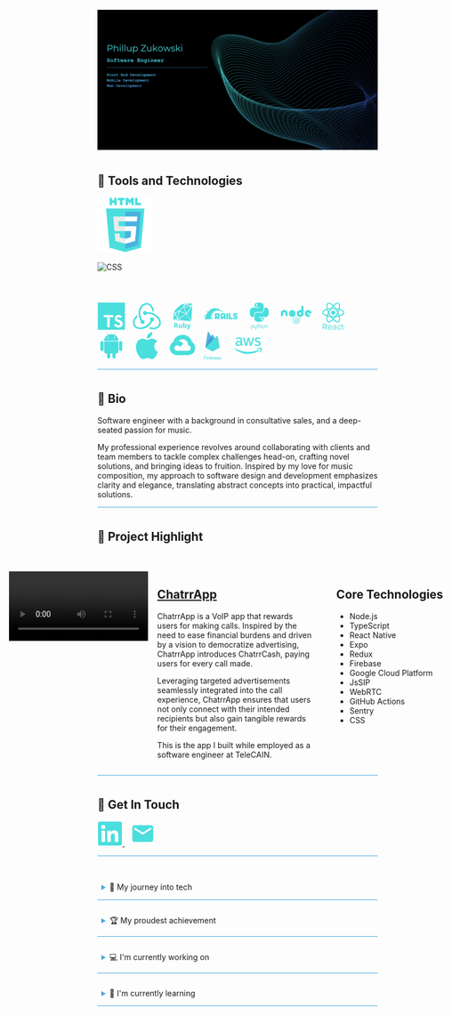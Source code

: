 ![Alt text](assets/header-image.png)

<span style="display: block; margin-top: 40px;"></span>

## 🤖 Tools and Technologies
<!-- HTML -->
![HTML](https://raw.githubusercontent.com/Phillupz/PhillupZ/main/assets/svg/HTML.svg)
<span style="margin-right: 5px;"></span>
<!-- CSS -->
![CSS](https://raw.githubusercontent.com/Phillupz/PhillupZ/main/assets/svg/CSS.svg)
<span style="margin-right: 5px;"></span>
<!-- JS -->

<span style="margin-right: 10px;"></span>
<!--TS-->
<svg height=50 width=50 viewBox="0 0 128 128">
<path fill="#fff" d="M22.67 47h99.67v73.67H22.67z"></path><path data-name="original" fill="#4ADEDD" d="M1.5 63.91v62.5h125v-125H1.5zm100.73-5a15.56 15.56 0 017.82 4.5 20.58 20.58 0 013 4c0 .16-5.4 3.81-8.69 5.85-.12.08-.6-.44-1.13-1.23a7.09 7.09 0 00-5.87-3.53c-3.79-.26-6.23 1.73-6.21 5a4.58 4.58 0 00.54 2.34c.83 1.73 2.38 2.76 7.24 4.86 8.95 3.85 12.78 6.39 15.16 10 2.66 4 3.25 10.46 1.45 15.24-2 5.2-6.9 8.73-13.83 9.9a38.32 38.32 0 01-9.52-.1 23 23 0 01-12.72-6.63c-1.15-1.27-3.39-4.58-3.25-4.82a9.34 9.34 0 011.15-.73L82 101l3.59-2.08.75 1.11a16.78 16.78 0 004.74 4.54c4 2.1 9.46 1.81 12.16-.62a5.43 5.43 0 00.69-6.92c-1-1.39-3-2.56-8.59-5-6.45-2.78-9.23-4.5-11.77-7.24a16.48 16.48 0 01-3.43-6.25 25 25 0 01-.22-8c1.33-6.23 6-10.58 12.82-11.87a31.66 31.66 0 019.49.26zm-29.34 5.24v5.12H56.66v46.23H45.15V69.26H28.88v-5a49.19 49.19 0 01.12-5.17C29.08 59 39 59 51 59h21.83z"></path>
</svg>
<span style="margin-right: 10px;"></span>
<!--Redux-->
<svg height=50 width=50 viewBox="0 0 128 128">
<path fill="#4ADEDD" d="M88.69 88.11c-9 18.4-24.76 30.78-45.61 34.85a39.73 39.73 0 0 1-9.77 1.14c-12 0-23-5-28.34-13.19C-2.2 100-4.64 76.87 19 59.76c.48 2.61 1.46 6.19 2.11 8.31A38.24 38.24 0 0 0 10 81.1c-4.4 8.64-3.91 17.27 1.3 25.25 3.6 5.38 9.3 8.65 16.63 9.65a44 44 0 0 0 26.55-5c12.71-6.68 21.18-14.66 26.72-25.57a9.32 9.32 0 0 1-2.61-6A9.12 9.12 0 0 1 87.37 70h.34a9.15 9.15 0 0 1 1 18.25zm28.67-20.2c12.21 13.84 12.54 30.13 7.82 39.58-4.4 8.63-16 17.27-31.6 17.27a50.48 50.48 0 0 1-21-5.05c2.29-1.63 5.54-4.24 7.33-5.87a41.54 41.54 0 0 0 16 3.42c10.1 0 17.75-4.72 22.31-13.35 2.93-5.7 3.1-12.38.33-19.22a43.61 43.61 0 0 0-17.27-20.85 62 62 0 0 0-34.74-10.59h-2.93a9.21 9.21 0 0 1-8 5.54h-.31a9.13 9.13 0 0 1-.3-18.25h.33a9 9 0 0 1 8 4.89h2.61c20.8 0 39.06 7.98 51.42 22.48zm-82.75 23a7.31 7.31 0 0 1 1.14-4.73c-9.12-15.8-14-35.83-6.51-56.68C34.61 13.83 48.13 3.24 62.79 3.24c15.64 0 31.93 13.69 33.88 40.07-2.44-.81-6-2-8.14-2.44-.53-8.63-7.82-30.13-25.09-29.81-6.19.17-15.31 3.1-20 9.12a43.69 43.69 0 0 0-9.64 25.25 59.61 59.61 0 0 0 8.47 36.16 2.75 2.75 0 0 1 1.14-.16h.32a9.121 9.121 0 0 1 .33 18.24h-.33a9.16 9.16 0 0 1-9.12-8.79z"></path>
</svg>
<span style="margin-right: 10px;"></span>
<!--Ruby-->
<svg height=50 width=50 viewBox="0 0 128 128">
<path fill="#4ADEDD" d="M82.518 54.655c-12.92 8.326-25.722 16.577-38.862 25.043l58.715 8.016zm25.409-36.843L84.881 52.48c-.331.5-.76.896-.294 1.664 5.744 9.483 11.441 18.996 17.152 28.498.901 1.501 1.813 2.996 2.979 4.436l3.463-69.191zM29.529 47.38c.269.255.94.402 1.251.249 5.509-2.708 11.053-5.355 16.442-8.286 1.756-.954 3.106-2.667 4.621-4.055a9782.097 9782.097 0 0 0 15.021-13.812c.307-.283.668-.556.852-.913 1.797-3.513 3.562-7.042 5.391-10.675-2.181-.817-4.248-1.62-6.34-2.35-.284-.099-.73.098-1.04.27-4.843 2.706-9.777 5.267-14.467 8.218-2.347 1.476-4.259 3.651-6.337 5.547-3.347 3.056-6.692 6.119-9.992 9.229a17.14 17.14 0 0 0-2.355 2.76c-2.258 3.286-4.446 6.619-6.737 10.048 1.282 1.326 2.445 2.592 3.69 3.77zm20.133-4.493c-2.739 11.577-5.465 23.088-8.279 34.978L80.284 52.8Zm21.837-19.441 11.22 27.292c7.324-11.001 14.502-21.785 21.843-32.815ZM50.122 40.519l30.012 9.743c-3.761-9.163-7.393-18.005-11.101-27.035ZM29.944 54.131 19.44 79.24l20.005-.591Zm9.739 18.695.248-.054c2.401-9.988 4.838-19.907 7.291-30.284l-16.05 8.341c2.735 7.112 5.653 14.612 8.511 21.997zm60.842-56.522c-3.195-.846-6.387-1.696-9.585-2.536-4.593-1.207-9.19-2.401-13.781-3.62-.573-.152-.989-.251-1.326.44-1.622 3.324-3.296 6.624-4.944 9.935-.051.103-.041.237-.08.492l29.71-4.502zM81.993 8.742l26.037 7.203-4.302-12.258-21.696 4.811ZM89.875 88.1l-21.361-2.916c-8.873-1.211-17.73-2.544-26.623-3.569-3.225-.371-6.536-.029-9.806.026-2.687.046-5.374.148-8.06.233-.277.008-.553.064-.828.361 22.21 2.054 44.422 4.107 66.631 6.162zM19.878 71.576c2.864-6.641 5.712-13.287 8.586-19.922.288-.667.267-1.118-.296-1.653-1.203-1.145-2.319-2.378-3.634-3.744l-5.241 25.871.193.092c.133-.214.294-.414.392-.644zM76.29 6.989c4.827-1.246 9.724-2.218 14.592-3.305.314-.071.622-.175.932-.264l-.047-.238-20.916 2.813c1.965.859 3.478 1.5 5.439.994zM30.975 109.422v8.547h-4.724V95.692h6.491c3.026 0 5.266.551 6.719 1.653 1.453 1.102 2.18 2.776 2.18 5.02 0 1.311-.361 2.477-1.083 3.497-.721 1.021-1.741 1.822-3.063 2.401l6.553 9.705h-5.242l-5.317-8.547h-2.514zm0-3.84h1.524c1.492 0 2.595-.25 3.306-.747.71-.498 1.066-1.28 1.066-2.346 0-1.057-.363-1.808-1.09-2.255-.726-.447-1.851-.671-3.374-.671h-1.433v6.019zm27.578 12.387-.624-2.179h-.244c-.498.793-1.204 1.404-2.117 1.836-.915.432-1.957.647-3.124.647-2.002 0-3.51-.535-4.526-1.607s-1.523-2.613-1.523-4.624v-11.108h4.647v9.95c0 1.229.219 2.151.656 2.766.436.615 1.131.921 2.086.921 1.301 0 2.24-.435 2.819-1.302.579-.869.869-2.308.869-4.319v-8.015h4.647v17.035h-3.566zm17.919-17.356c2.011 0 3.586.786 4.725 2.355 1.137 1.569 1.705 3.72 1.705 6.453 0 2.813-.587 4.992-1.759 6.535-1.174 1.545-2.771 2.316-4.793 2.316-2.001 0-3.57-.727-4.708-2.18h-.32l-.776 1.875h-3.551V94.26h4.647v5.516c0 .701-.062 1.823-.184 3.368h.184c1.086-1.686 2.697-2.531 4.83-2.531zm-1.494 3.719c-1.147 0-1.985.353-2.513 1.059-.528.707-.804 1.872-.823 3.498v.502c0 1.829.271 3.139.814 3.932.544.792 1.405 1.188 2.584 1.188.954 0 1.713-.44 2.277-1.318.564-.878.846-2.156.846-3.832 0-1.676-.285-2.934-.854-3.772-.568-.838-1.345-1.257-2.331-1.257zm9.021-3.398h5.089l3.215 9.584c.274.833.463 1.818.563 2.956h.092c.111-1.046.329-2.032.654-2.956l3.154-9.584h4.982l-7.207 19.214c-.66 1.777-1.602 3.108-2.825 3.992-1.225.884-2.654 1.325-4.29 1.325-.803 0-1.59-.086-2.361-.259v-3.687c.6.136 1.213.202 1.828.197.822 0 1.541-.251 2.156-.754.615-.502 1.095-1.261 1.439-2.277l.274-.839z"></path>
</svg>
<span style="margin-right: 10px;"></span>
<!--Rails-->
<svg height=60 width=60 viewBox="0 0 128 128">
<path fill="#4ADEDD" d="M122 72.3h-5.3v-2.7h10.5v-5.9h-10c-2.6 0-6.1 2.1-6.1 6.1v2c0 4 3.4 6 6.1 6h5v2.8l-10.8.1v5.9H122c2.2 0 5.9-1.6 6-6v-2.3c0-3.8-3.1-6-6-6zM60.4 71.4c0-7.3-6.9-8-6.9-8H41.2v23.1h6.2V81l5.4 5.6H62l-7.3-7.4s5.7-.5 5.7-7.8zm-8.1 3.1h-5v-5.3h5s1.4.5 1.4 2.6c0 2.2-1.4 2.7-1.4 2.7zM75.7 63.6h-6.3c-4.5 0-6 4.1-6 6v16.9h6.3v-4h5.9v4h6.1V69.6c0-4.9-4.4-6-6-6zm-.1 12.3h-6v-5.6s0-1.3 2-1.3h2.2c1.7 0 1.8 1.3 1.8 1.3v5.6zM84.6 63.6h6.6v22.9h-6.6zM100.4 63.6h-6.5v22.9h15.3v-5.9h-8.8z"></path><path fill="#4ADEDD" d="M72.2 60.7c.6-.5 1.1-.9 1.1-.9S56.5 43 37.7 44.9c-9.4.8-21 9.4-27.8 20.7-6.8 11.3-7.7 20.9-7.7 20.9h25.6s-4.9-22.3 11.3-31.3c3.5-1.7 14.8-8.1 33.1 5.5zM55.5 44.5c-.3-.2-1.1-.6-3.1-1.1l-.1 2.1c1.1.4 2.1.8 3.1 1.2l.1-2.2z"></path><path fill="#4ADEDD" d="M55.5 55.9l.1-2c-1.1-.2-2.2-.3-3.2-.4l-.1 2c1.1 0 2.1.2 3.2.4zM40.4 43.5h.3l-.6-2c-1 0-2 .1-3.1.2l.6 1.9c.9-.1 1.8-.1 2.8-.1zM42.6 57.6c.9-.5 1.9-.8 2.8-1.1l-.7-2.1c-1 .2-2 .6-2.8 1l.7 2.2zM27.2 46.9l-1.5-2.2c-.7.3-1.6.8-2.4 1.3l1.5 2.3c.8-.5 1.6-1 2.4-1.4zM33.9 61.4l1.6 2.3c.6-.8 1.2-1.6 1.9-2.3l-1.5-2.2c-.8.7-1.4 1.5-2 2.2zM30.2 68.3c-.5 1.2-.8 2.4-1 3.5l2.6 2.1c.1-1.3.4-2.5.7-3.8l-2.3-1.8zM15 56.5l-2.3-2c-.8.8-1.7 1.6-2.4 2.4l2.5 2.1c.7-.9 1.4-1.7 2.2-2.5zM5.2 70.9l-3.7-1.4c-.6 1.4-1.3 3-1.6 3.9l3.7 1.4c.4-1.1 1.1-2.7 1.6-3.9zM28.7 80c.1 1.7.2 3.1.4 4.1l3.9 1.4c-.3-1.3-.6-2.7-.8-4.2L28.7 80z"></path>
</svg>
<span style="margin-right: 10px;"></span>
<!-- Python -->
<svg height=50 width=50 viewBox="0 0 128 128">
<path fill="#4ADEDD" d="M40 68V57.921C40 50.948 46.218 45 53.383 45h21.102C80.359 45 84 39.96 84 34.062V13.945c0-5.726-4.306-10.026-10.04-10.981a62.801 62.801 0 00-10.743-.862c-3.611.017-7.339.324-10.374.862C43.902 4.542 42 7.848 42 13.945V22h21v3H34.891c-6.14 0-11.516 3.53-13.198 10.552-1.939 8.047-2.025 13.202 0 21.605C23.195 63.411 26.782 68 32.921 68H40zm12.054-51.372c-2.19 0-3.964-1.795-3.964-4.013 0-2.229 1.773-4.039 3.964-4.039 2.182 0 3.964 1.811 3.964 4.039 0 2.218-1.782 4.013-3.964 4.013zm54.121 18.924C104.658 29.438 101.759 25 95.612 25H87v9.062C87 41.335 81.516 48 74.485 48H53.383C47.603 48 42 52.403 42 58.193V78.31c0 5.725 5.388 9.093 10.974 10.734 6.686 1.967 12.781 2.322 20.782 0C79.074 87.504 84 84.406 84 78.31V71H63v-3h32.611c6.14 0 8.428-4.416 10.563-10.843 2.206-6.618 2.112-13.115.001-21.605zM75.814 75.625c2.19 0 3.965 1.795 3.965 4.015 0 2.227-1.774 4.037-3.965 4.037-2.182 0-3.963-1.811-3.963-4.037 0-2.22 1.781-4.015 3.963-4.015zm-40.903 36.424c0-3.757-1.072-5.686-3.214-5.791a6.03 6.03 0 00-2.495.409c-.646.231-1.082.461-1.311.692v8.968c1.371.86 2.588 1.26 3.649 1.197 2.247-.148 3.371-1.971 3.371-5.475zm2.643.157c0 1.909-.447 3.493-1.348 4.753-1.003 1.427-2.394 2.16-4.172 2.201-1.34.043-2.721-.378-4.142-1.258v8.151l-2.298-.82V107.14c.377-.462.862-.859 1.451-1.196 1.368-.798 3.031-1.207 4.987-1.228l.033.032c1.788-.022 3.166.712 4.134 2.201.902 1.366 1.355 3.117 1.355 5.257zm14.049 5.349c0 2.56-.257 4.333-.77 5.318-.516.986-1.497 1.773-2.945 2.359-1.174.463-2.444.714-3.808.757l-.38-1.448c1.386-.188 2.362-.378 2.928-.566 1.114-.377 1.878-.955 2.298-1.73.337-.631.503-1.835.503-3.618v-.599a11.809 11.809 0 01-4.941 1.068c-1.132 0-2.13-.354-2.99-1.068-.966-.777-1.449-1.764-1.449-2.958v-9.566l2.299-.787v9.63c0 1.028.332 1.82.996 2.376s1.524.822 2.578.803c1.054-.022 2.183-.431 3.382-1.228v-11.234h2.299v12.491zm8.973 1.479a9.457 9.457 0 01-.757.032c-1.3 0-2.314-.309-3.038-.93-.722-.622-1.084-1.479-1.084-2.573v-9.054h-1.574v-1.446h1.574v-3.84l2.296-.817v4.657h2.583v1.446h-2.583v8.991c0 .862.231 1.474.694 1.83.397.295 1.029.463 1.889.506v1.198zm13.917-.189h-2.298v-8.873c0-.902-.211-1.68-.631-2.329-.485-.734-1.159-1.102-2.024-1.102-1.054 0-2.372.556-3.954 1.668v10.636h-2.298V97.637l2.298-.725v9.659c1.469-1.068 3.073-1.604 4.816-1.604 1.218 0 2.203.41 2.958 1.228.757.817 1.134 1.836 1.134 3.053v9.597h-.001zm12.218-7.157c0-1.444-.274-2.636-.82-3.579-.649-1.149-1.657-1.756-3.021-1.818-2.52.146-3.778 1.951-3.778 5.412 0 1.587.262 2.912.79 3.976.674 1.356 1.685 2.024 3.033 2.002 2.531-.02 3.796-2.017 3.796-5.993zm2.518.015c0 2.055-.526 3.765-1.575 5.131-1.154 1.528-2.749 2.296-4.783 2.296-2.017 0-3.589-.768-4.723-2.296-1.028-1.366-1.542-3.076-1.542-5.131 0-1.932.556-3.556 1.668-4.879 1.174-1.403 2.718-2.107 4.627-2.107 1.909 0 3.463.704 4.66 2.107 1.111 1.323 1.668 2.947 1.668 4.879zm13.178 7.142h-2.299v-9.376c0-1.028-.31-1.831-.928-2.409-.619-.576-1.443-.855-2.472-.833-1.091.021-2.13.378-3.116 1.069v11.549h-2.299v-11.833c1.323-.963 2.54-1.592 3.652-1.886 1.049-.274 1.974-.41 2.771-.41.545 0 1.059.053 1.542.158.903.209 1.637.596 2.203 1.164.631.629.946 1.384.946 2.267v10.54z"></path>
</svg>
<span style="margin-right: 10px;"></span>
<!-- Node -->
<svg height=55 width=55 viewBox="0 0 128 128">
<path fill="#4ADEDD" d="M86.072 24.664a.71.71 0 0 0-.351.09.755.755 0 0 0-.375.637v18.93a.564.564 0 0 1-.264.464.549.549 0 0 1-.52 0l-3.066-1.773a1.486 1.486 0 0 0-1.478 0L67.75 50.146a1.48 1.48 0 0 0-.754 1.28v14.238c0 .524.291 1.021.754 1.283l12.27 7.135a1.486 1.486 0 0 0 1.476 0l12.27-7.135c.463-.262.754-.759.754-1.283V30.168c0-.553-.291-1.05-.754-1.31l-7.32-4.104a.836.836 0 0 0-.374-.09zM13.686 42.43c-.23 0-.461.086-.663.2L.753 49.739A1.493 1.493 0 0 0 0 51.047l.03 19.101c0 .263.142.526.374.643a.656.656 0 0 0 .725 0l7.295-4.193a1.48 1.48 0 0 0 .75-1.282v-8.939c0-.524.29-1.021.754-1.283l3.095-1.805a1.39 1.39 0 0 1 .752-.203c.26 0 .522.057.725.203l3.096 1.805c.463.262.754.759.754 1.283v8.94c0 .522.288 1.02.75 1.28l7.236 4.194a.704.704 0 0 0 .752 0 .724.724 0 0 0 .377-.643V51.047c0-.524-.29-1.02-.754-1.283L14.47 42.63a1.763 1.763 0 0 0-.664-.201h-.121zm100.67.207v.002l-.002.002c-.253 0-.505.065-.737.197l-12.271 7.13c-.463.264-.75.759-.75 1.284v14.24c0 .524.287 1.02.75 1.281l12.183 6.989a1.43 1.43 0 0 0 1.448 0l7.38-4.133a.724.724 0 0 0 .375-.643.724.724 0 0 0-.375-.64L110.03 61.21a.76.76 0 0 1-.375-.645V56.11a.72.72 0 0 1 .375-.638l3.854-2.213a.705.705 0 0 1 .752 0l3.845 2.213a.762.762 0 0 1 .377.638v3.494c0 .263.144.525.375.641a.704.704 0 0 0 .754 0l7.291-4.28a1.46 1.46 0 0 0 .727-1.28V51.22c0-.524-.292-1.019-.727-1.282l-12.181-7.101a1.499 1.499 0 0 0-.74-.201zm-67.043.049a1.374 1.374 0 0 0-.682.183l-12.17 7.067 4.258 7.81L47.457 42.7a2 2 0 0 0-.143-.013h-.002zm.566.148 8.607 14.814 4.045-7.445a1.34 1.34 0 0 0-.25-.201l-6.271-3.643-6.037-3.488c-.03-.015-.063-.025-.094-.037zm-.25.06-8.774 15.104 8.702 15.965c.024-.005.048-.007.072-.014l8.719-16.047-8.72-15.007zm-13.377 7.172a1.35 1.35 0 0 0-.576 1.123V65.49c0 .228.062.45.168.647l4.728-8.143-4.32-7.928zm26.45.342-4.071 7.49 4.318 7.434V51.189c0-.28-.092-.553-.248-.78zm20.056 2.865c.065 0 .13.015.19.045l4.193 2.448c.116.058.175.201.175.318v4.893c0 .146-.06.264-.175.322l-4.196 2.445a.431.431 0 0 1-.377 0l-4.195-2.443c-.116-.058-.176-.205-.176-.322v-4.893c0-.146.061-.261.176-.32l4.195-2.448a.425.425 0 0 1 .19-.045zm33.555 1.98a.26.26 0 0 0-.145.046l-2.346 1.369a.3.3 0 0 0-.142.26v2.74c0 .116.055.204.142.262l2.346 1.369a.262.262 0 0 0 .289 0l2.344-1.37a.308.308 0 0 0 .144-.261V56.93a.303.303 0 0 0-.144-.26l-2.344-1.371a.26.26 0 0 0-.144-.043v-.002zm-57.819 2.9-8.512 15.665.014-.007 12.287-7.137c.343-.194.563-.526.637-.903l-4.426-7.619zm-17.783.095-4.715 8.117c.1.123.217.23.35.31L46.5 73.737l.13.075h.003a1.377 1.377 0 0 0 .3.126c.031.01.062.015.092.022.06.013.118.022.178.027.029.003.057.002.086.002l-8.578-15.74zm24.51 13.393c-.427 0-.853.1-1.215.304l-11.55 6.73A2.457 2.457 0 0 0 49.24 80.8v13.42c0 .874.463 1.689 1.215 2.127l3.041 1.746c1.475.728 1.995.724 2.66.724 2.17 0 3.416-1.338 3.416-3.638V81.936a.356.356 0 0 0-.345-.352h-1.475a.356.356 0 0 0-.352.352v13.248c0 1.019-1.066 2.039-2.773 1.166l-3.156-1.834c-.116-.058-.174-.207-.174-.323V80.768c0-.116.058-.263.174-.32l11.545-6.696c.087-.058.232-.058.35 0l11.544 6.695c.115.06.176.176.176.32v13.424c0 .145-.06.265-.176.323l-11.547 6.726c-.087.058-.232.058-.35 0l-2.949-1.777c-.088-.058-.204-.086-.29-.03-.81.468-.953.528-1.735.79-.174.058-.463.172.115.492l3.852 2.303c.376.203.78.318 1.215.318.434 0 .866-.115 1.213-.26L75.98 96.35a2.463 2.463 0 0 0 1.215-2.13V80.8c0-.874-.463-1.686-1.215-2.123l-11.546-6.73a2.488 2.488 0 0 0-1.213-.305zm18.027 6.129a2.236 2.236 0 0 0-2.227 2.244 2.236 2.236 0 0 0 2.227 2.242c1.217 0 2.23-1.02 2.23-2.242a2.254 2.254 0 0 0-2.23-2.243v-.001zm-.03.376h.003a1.86 1.86 0 0 1 1.883 1.868c0 1.02-.841 1.89-1.883 1.89-1.012 0-1.854-.842-1.854-1.89s.87-1.866 1.852-1.868zm-.81.614v2.56h.494v-1.013h.438c.174 0 .23.058.26.203 0 .03.086.669.086.785h.52c-.06-.116-.087-.468-.116-.672-.028-.32-.056-.551-.404-.58.174-.059.46-.145.46-.611 0-.67-.58-.67-.869-.67l-.869-.002zm.438.408h.402c.146 0 .379 0 .379.35 0 .116-.059.35-.379.35h-.402v-.7zm-14.469 2.01c-3.3 0-5.272 1.399-5.272 3.758 0 2.534 1.969 3.228 5.124 3.548 3.79.38 4.08.935 4.08 1.692 0 1.31-1.042 1.861-3.473 1.861-3.068 0-3.735-.757-3.967-2.299 0-.176-.14-.29-.314-.29H61.05a.35.35 0 0 0-.35.35c0 1.98 1.044 4.307 6.11 4.307 3.645 0 5.755-1.456 5.755-4.02 0-2.503-1.68-3.174-5.238-3.64-3.59-.466-3.965-.728-3.965-1.572 0-.699.32-1.629 2.98-1.629 2.375 0 3.272.524 3.62 2.125a.34.34 0 0 0 .316.264h1.534c.087 0 .177-.057.236-.115a.476.476 0 0 0 .086-.264c-.231-2.795-2.053-4.076-5.758-4.076z"></path>
</svg>
<span style="margin-right: 10px;"></span>
<!-- React -->
<svg height=50 width=50 viewBox="0 0 128 128">
<g fill="#4ADEDD"><circle cx="64" cy="47.5" r="9.3"></circle><path d="M64 81.7C71.3 88.8 78.5 93 84.3 93c1.9 0 3.7-.4 5.2-1.3 5.2-3 7.1-10.5 5.3-21.2-.3-1.9-.7-3.8-1.2-5.8 2-.6 3.8-1.2 5.6-1.8 10.1-3.9 15.7-9.3 15.7-15.2 0-6-5.6-11.4-15.7-15.2-1.8-.7-3.6-1.3-5.6-1.8.5-2 .9-3.9 1.2-5.8 1.7-10.9-.2-18.5-5.4-21.5-1.5-.9-3.3-1.3-5.2-1.3-5.7 0-13 4.2-20.3 11.3C56.7 6.3 49.5 2.1 43.7 2.1c-1.9 0-3.7.4-5.2 1.3-5.2 3-7.1 10.5-5.3 21.2.3 1.9.7 3.8 1.2 5.8-2 .6-3.8 1.2-5.6 1.8-10.1 3.9-15.7 9.3-15.7 15.2 0 6 5.6 11.4 15.7 15.2 1.8.7 3.6 1.3 5.6 1.8-.5 2-.9 3.9-1.2 5.8-1.7 10.7.2 18.3 5.3 21.2 1.5.9 3.3 1.3 5.2 1.3 5.8.2 13-4 20.3-11zm-5.6-13.5c1.8.1 3.7.1 5.6.1 1.9 0 3.8 0 5.6-.1-1.8 2.4-3.7 4.6-5.6 6.7-1.9-2.1-3.8-4.3-5.6-6.7zM46 57.9c1 1.7 1.9 3.3 3 4.9-3.1-.4-6-.9-8.8-1.5.9-2.7 1.9-5.5 3.1-8.3.8 1.6 1.7 3.3 2.7 4.9zm-5.8-24.1c2.8-.6 5.7-1.1 8.8-1.5-1 1.6-2 3.2-3 4.9-1 1.7-1.9 3.3-2.7 5-1.3-2.9-2.3-5.7-3.1-8.4zm5.5 13.7c1.3-2.7 2.7-5.4 4.3-8.1 1.5-2.6 3.2-5.2 4.9-7.8 3-.2 6-.3 9.1-.3 3.2 0 6.2.1 9.1.3 1.8 2.6 3.4 5.2 4.9 7.8 1.6 2.7 3 5.4 4.3 8.1-1.3 2.7-2.7 5.4-4.3 8.1-1.5 2.6-3.2 5.2-4.9 7.8-3 .2-6 .3-9.1.3-3.2 0-6.2-.1-9.1-.3-1.8-2.6-3.4-5.2-4.9-7.8-1.6-2.7-3-5.4-4.3-8.1zm39.1-5.4l-2.7-5c-1-1.7-1.9-3.3-3-4.9 3.1.4 6 .9 8.8 1.5-.9 2.8-1.9 5.6-3.1 8.4zm0 10.8c1.2 2.8 2.2 5.6 3.1 8.3-2.8.6-5.7 1.1-8.8 1.5 1-1.6 2-3.2 3-4.9.9-1.5 1.8-3.2 2.7-4.9zm2.3 34.7c-.8.5-1.8.7-2.9.7-4.9 0-11-4-17-10 2.9-3.1 5.7-6.6 8.5-10.5 4.7-.4 9.2-1.1 13.4-2.1.5 1.8.8 3.6 1.1 5.4 1.4 8.5.3 14.6-3.1 16.5zm5.2-52.7c11.2 3.2 17.9 8.1 17.9 12.6 0 3.9-4.6 7.8-12.7 10.9-1.6.6-3.4 1.2-5.2 1.7-1.3-4.1-2.9-8.3-4.9-12.6 2-4.3 3.7-8.5 4.9-12.6zm-8-28.2c1.1 0 2 .2 2.9.7 3.3 1.9 4.5 7.9 3.1 16.5-.3 1.7-.7 3.5-1.1 5.4-4.2-.9-8.7-1.6-13.4-2.1-2.7-3.9-5.6-7.4-8.5-10.5 6-5.9 12.1-10 17-10zM69.6 26.8c-1.8-.1-3.7-.1-5.6-.1s-3.8 0-5.6.1c1.8-2.4 3.7-4.6 5.6-6.7 1.9 2.1 3.8 4.4 5.6 6.7zM40.9 7.4c.8-.5 1.8-.7 2.9-.7 4.9 0 11 4 17 10-2.9 3.1-5.7 6.6-8.5 10.5-4.7.4-9.2 1.1-13.4 2.1-.5-1.8-.8-3.6-1.1-5.4-1.4-8.5-.3-14.5 3.1-16.5zm-5.2 52.7C24.5 56.9 17.8 52 17.8 47.5c0-3.9 4.6-7.8 12.7-10.9 1.6-.6 3.4-1.2 5.2-1.7 1.3 4.1 2.9 8.3 4.9 12.6-2 4.3-3.7 8.6-4.9 12.6zm2.1 11c.3-1.7.7-3.5 1.1-5.4 4.2.9 8.7 1.6 13.4 2.1 2.7 3.9 5.6 7.4 8.5 10.5-6 5.9-12.1 10-17 10-1.1 0-2-.2-2.9-.7-3.4-1.9-4.5-8-3.1-16.5zm-4.2 41.2c2.2-2.7 2.3-5.7 1.1-8.7-1.2-3-3.7-4.4-6.8-4.5-3.7-.1-7.5 0-11.2 0H16V125h3v-9.8h4.7c.6 0 1.1.2 1.4.7l6 9.3c.1.2.4.5.6.5h3.9c-2.4-3.7-4.7-7.2-7.1-10.8 2.1-.3 3.9-1 5.1-2.6zm-14.6-.2v-9.9h1.1c2.3 0 4.7-.1 7 .1 2.7.1 4.6 2.2 4.6 4.9s-2.2 4.8-4.9 4.9c-2.4.1-4.8 0-7.8 0zm38.7 1.3c-1.6-7-8-8.8-12.9-6.6-3.8 1.7-5.5 5-5.6 9.1-.1 3.1.8 5.9 3.2 8 2.7 2.4 6 2.7 9.4 2.1 1.9-.4 3.6-1.3 4.9-2.7-.5-.7-1-1.4-1.5-2-2.8 2.4-5.9 3.2-9.3 1.6-2.2-1.1-3.3-3.8-3.5-5.8h15.5v-1.3c.1-.9 0-1.7-.2-2.4zM42.6 115c-.3-3 2.7-6.2 6-6.2 3.8-.1 6.2 2.2 6.3 6.2H42.6zm30.7-8.7c-1.5-.3-3.1-.4-4.6-.3-2.4.2-4.5 1.3-6.2 3.1.5.7.9 1.4 1.5 2.2.2-.2.4-.4.6-.5 1.6-1.5 3.5-2.3 5.8-2.1 1.8.1 3.5.7 4 2.5.4 1.4.3 2.9.4 4.4-.3 0-.4-.1-.5-.2-2.4-2-5.1-2.4-8-1.7-2.7.7-4.4 2.8-4.6 5.5-.2 3.1 1.2 5.4 3.9 6.5 1.7.7 3.6.7 5.4.3 1.4-.3 2-1.1 4-2.2v1.3h2.8c0-4 .1-8.9 0-13.5 0-2.9-1.7-4.7-4.5-5.3zm1.4 12.6c-.1.3 0 .6 0 .9 0 2.1-.5 2.8-2.5 3.6-1.4.5-2.9.7-4.4.2-1.7-.5-2.9-2-2.9-3.7-.1-1.7 1-3.4 2.7-3.9 2.3-.8 4.4-.3 6.3 1.1.6.5 1 1 .8 1.8zm15.6-9.9c2.6-.8 5-.3 6.8 1.9l.3.2c.7-.6 1.3-1.2 2.1-1.9-.3-.3-.4-.5-.6-.8-2.9-3.1-8.6-3.5-12.1-1-4.9 3.6-4.8 10.6-2.4 14.3 2.3 3.5 5.6 4.7 9.5 4.2 2.3-.3 4.2-1.4 5.7-3.3-.7-.6-1.4-1.2-2.1-1.9-.2.2-.3.3-.4.5-2.7 3-7.2 2.7-9.6-.5-1.4-1.9-1.7-4.1-1.3-6.3.2-2.5 1.5-4.5 4.1-5.4zm20.8 13.6c-.2.1-.3.2-.3.2-.8.6-1.6.7-2.5.4-.9-.4-1-1.2-1.1-2v-11.4c0-.2 0 .2.1-.8h3.8v-3h-4v-5h-3v5.4h-2.6c-.2 0-.5.2-.5.4-.1.7 0 1.2 0 2.2h3.2v12.8c0 1.6.4 3 1.8 3.8 1.5.9 4.4.7 5.7-.4.2-.1.3-.5.3-.6-.3-.6-.6-1.3-.9-2z"></path></g>
</svg>
<span style="margin-right: 10px;"></span>
<!-- Android -->
<svg height=50 width=50 viewBox="0 0 128 128">
<path fill="#fff" d="M21.012 91.125c-5.538.003-10.038-4.503-10.039-10.04l-.002-30.739c-.002-5.532 4.497-10.037 10.028-10.038 2.689-.002 5.207 1.041 7.105 2.937s2.942 4.418 2.944 7.099l-.003 30.74a9.924 9.924 0 01-2.931 7.094 9.962 9.962 0 01-7.102 2.947m-.008-48.12c-4.053-.002-7.338 3.291-7.339 7.341l.005 30.736a7.347 7.347 0 007.341 7.348 7.338 7.338 0 007.339-7.347V50.342a7.345 7.345 0 00-7.346-7.337"></path><path fill="#fff" d="M99.742 44.527l-2.698-.001-66.119.009-2.699.001-.002-2.699c-.006-11.08 6.03-21.385 15.917-27.473l-3.844-7.017c-.47-.822-.588-1.863-.314-2.815a3.732 3.732 0 011.814-2.239 3.605 3.605 0 011.759-.447c1.362 0 2.609.739 3.267 1.933l4.023 7.329a37.842 37.842 0 0113.099-2.305c4.606-.002 9.023.777 13.204 2.311l4.017-7.341a3.711 3.711 0 013.263-1.932 3.712 3.712 0 011.761.438A3.706 3.706 0 0188 4.524a3.69 3.69 0 01-.318 2.832l-3.842 7.013c9.871 6.101 15.9 16.398 15.899 27.459l.003 2.699zM80.196 15.403l5.123-9.355a1.019 1.019 0 10-1.783-.981l-5.176 9.45c-4.354-1.934-9.229-3.021-14.382-3.016-5.142-.005-10.008 1.078-14.349 3.005l-5.181-9.429a1.009 1.009 0 00-1.379-.405c-.497.266-.68.891-.403 1.379l5.125 9.348c-10.07 5.194-16.874 15.084-16.868 26.439l66.118-.008c.003-11.351-6.789-21.221-16.845-26.427M48.94 29.86a2.772 2.772 0 01.003-5.545 2.78 2.78 0 012.775 2.774 2.775 2.775 0 01-2.778 2.771m30.107-.006a2.767 2.767 0 01-2.772-2.771 2.788 2.788 0 012.773-2.778 2.79 2.79 0 012.767 2.779 2.769 2.769 0 01-2.768 2.77m-27.336 96.305c-5.533-.001-10.036-4.501-10.037-10.038l-.002-13.567-2.638.003a10.453 10.453 0 01-7.448-3.082 10.437 10.437 0 01-3.083-7.452l-.01-47.627v-2.701h2.699l65.623-.01 2.7-.002v2.699l.007 47.633c.001 5.809-4.725 10.536-10.532 10.535l-2.654.002.003 13.562c0 5.534-4.502 10.039-10.033 10.039a9.933 9.933 0 01-7.098-2.937 9.952 9.952 0 01-2.947-7.096v-13.568H61.75v13.565c-.002 5.535-4.503 10.043-10.039 10.042"></path><path fill="#fff" d="M31.205 92.022a7.82 7.82 0 007.831 7.837h5.333l.006 16.264c-.001 4.05 3.289 7.341 7.335 7.342a7.342 7.342 0 007.338-7.348l.001-16.259 9.909-.003-.001 16.263c.004 4.051 3.298 7.346 7.343 7.338 4.056.003 7.344-3.292 7.343-7.344l-.005-16.259 5.353-.001c4.319.001 7.832-3.508 7.832-7.837l-.009-47.635-65.621.012.012 47.63zm75.791-.91c-5.536.001-10.039-4.498-10.038-10.036l-.008-30.738c.002-5.537 4.498-10.041 10.031-10.041 5.54-.001 10.046 4.502 10.045 10.038l.003 30.736c.001 5.534-4.498 10.042-10.033 10.041m-.01-48.116c-4.053-.004-7.337 3.287-7.337 7.342l.003 30.737a7.336 7.336 0 007.342 7.34 7.338 7.338 0 007.338-7.343l-.008-30.736a7.335 7.335 0 00-7.338-7.34"></path><path fill="#4ADEDD" d="M21.004 43.005c-4.053-.002-7.338 3.291-7.339 7.341l.005 30.736a7.338 7.338 0 007.342 7.343 7.33 7.33 0 007.338-7.342V50.342a7.345 7.345 0 00-7.346-7.337m59.192-27.602l5.123-9.355a1.023 1.023 0 00-.401-1.388 1.022 1.022 0 00-1.382.407l-5.175 9.453c-4.354-1.938-9.227-3.024-14.383-3.019-5.142-.005-10.013 1.078-14.349 3.005l-5.181-9.429a1.01 1.01 0 00-1.378-.406 1.007 1.007 0 00-.404 1.38l5.125 9.349c-10.07 5.193-16.874 15.083-16.868 26.438l66.118-.008c.003-11.351-6.789-21.221-16.845-26.427M48.94 29.86a2.772 2.772 0 01.003-5.545 2.78 2.78 0 012.775 2.774 2.775 2.775 0 01-2.778 2.771m30.107-.006a2.77 2.77 0 01-2.772-2.771 2.793 2.793 0 012.773-2.778 2.79 2.79 0 012.767 2.779 2.767 2.767 0 01-2.768 2.77M31.193 44.392l.011 47.635a7.822 7.822 0 007.832 7.831l5.333.002.006 16.264c-.001 4.05 3.291 7.342 7.335 7.342 4.056 0 7.342-3.295 7.343-7.347l-.004-16.26 9.909-.003.004 16.263c0 4.047 3.293 7.346 7.338 7.338 4.056.003 7.344-3.292 7.343-7.344l-.005-16.259 5.352-.004a7.835 7.835 0 007.836-7.834l-.009-47.635-65.624.011zm83.134 5.943a7.338 7.338 0 00-7.341-7.339c-4.053-.004-7.337 3.287-7.337 7.342l.006 30.738a7.334 7.334 0 007.339 7.339 7.337 7.337 0 007.338-7.343l-.005-30.737z"></path>
</svg>
<span style="margin-right: 10px;"></span>
<!-- Apple -->
<svg fill="#4ADEDD" height=50 width=50 viewBox="0 0 128 128">
<path d="M97.905 67.885c.174 18.8 16.494 25.057 16.674 25.137-.138.44-2.607 8.916-8.597 17.669-5.178 7.568-10.553 15.108-19.018 15.266-8.318.152-10.993-4.934-20.504-4.934-9.508 0-12.479 4.776-20.354 5.086-8.172.31-14.395-8.185-19.616-15.724C15.822 94.961 7.669 66.8 18.616 47.791c5.438-9.44 15.158-15.417 25.707-15.571 8.024-.153 15.598 5.398 20.503 5.398 4.902 0 14.106-6.676 23.782-5.696 4.051.169 15.421 1.636 22.722 12.324-.587.365-13.566 7.921-13.425 23.639M82.272 21.719c4.338-5.251 7.258-12.563 6.462-19.836-6.254.251-13.816 4.167-18.301 9.416-4.02 4.647-7.54 12.087-6.591 19.216 6.971.54 14.091-3.542 18.43-8.796"></path>
</svg>
<span style="margin-right: 10px;"></span>
<!-- Google Cloud -->
<svg height=50 width=50 viewBox="0 0 128 128">
<g fill="#4ADEDD"><path d="M80.6 40.3h.4l-.2-.2 14-14v-.3c-11.8-10.4-28.1-14-43.2-9.5C36.5 20.8 24.9 32.8 20.7 48c.2-.1.5-.2.8-.2 5.2-3.4 11.4-5.4 17.9-5.4 2.2 0 4.3.2 6.4.6.1-.1.2-.1.3-.1 9-9.9 24.2-11.1 34.6-2.6h-.1z"></path><path d="M108.1 47.8c-2.3-8.5-7.1-16.2-13.8-22.1L80 39.9c6 4.9 9.5 12.3 9.3 20v2.5c16.9 0 16.9 25.2 0 25.2H63.9v20h-.1l.1.2h25.4c14.6.1 27.5-9.3 31.8-23.1 4.3-13.8-1-28.8-13-36.9z"></path><path d="M39 107.9h26.3V87.7H39c-1.9 0-3.7-.4-5.4-1.1l-15.2 14.6v.2c6 4.3 13.2 6.6 20.7 6.6z"></path><path d="M40.2 41.9c-14.9.1-28.1 9.3-32.9 22.8-4.8 13.6 0 28.5 11.8 37.3l15.6-14.9c-8.6-3.7-10.6-14.5-4-20.8 6.6-6.4 17.8-4.4 21.7 3.8L68 55.2C61.4 46.9 51.1 42 40.2 42.1z"></path></g>
</svg>
<!-- Firebase -->
<svg height=50 width=50 viewBox="0 0 128 128">
<path fill="#4ADEDD" d="M26.994 127.655h-2.032v-15.766h9.231v1.937h-7.199v5.176h6.495v1.892h-6.495zm11.022-13.497a1.442 1.442 0 0 1-1.818.182 1.432 1.432 0 0 1-.533-1.742 1.44 1.44 0 0 1 2.77.547 1.374 1.374 0 0 1-.42 1.013zm0 13.497h-2.033v-10.79h2.033zm4.46 0h-2.03v-10.79h1.942v1.762h.088a2.767 2.767 0 0 1 1.27-1.454 3.642 3.642 0 0 1 1.867-.573 3.884 3.884 0 0 1 1.524.266l-.773 1.892a3.082 3.082 0 0 0-1.082-.155 2.66 2.66 0 0 0-1.957.872c-.567.58-.85 1.34-.85 2.28zm10.226.344c-1.635 0-2.963-.543-3.986-1.63-1.023-1.085-1.535-2.458-1.536-4.118a5.93 5.93 0 0 1 1.494-4.042 4.838 4.838 0 0 1 3.81-1.696c1.605 0 2.89.521 3.855 1.563.965 1.043 1.447 2.438 1.446 4.184l-.022.375h-8.55c.058 1.086.423 1.946 1.094 2.58a3.32 3.32 0 0 0 2.352.947c1.457 0 2.444-.617 2.96-1.85l1.81.749a4.84 4.84 0 0 1-1.744 2.102c-.81.557-1.805.836-2.983.836zm2.916-7.053c-.044-.617-.327-1.204-.85-1.762-.524-.557-1.3-.83-2.33-.819a2.92 2.92 0 0 0-1.955.706 3.597 3.597 0 0 0-1.137 1.892zm9.52 7.053a4.61 4.61 0 0 1-2.22-.516 3.746 3.746 0 0 1-1.474-1.325h-.088v1.497h-1.938v-15.766h2.026v4.976l-.088 1.497h.088a3.746 3.746 0 0 1 1.468-1.321 4.612 4.612 0 0 1 2.22-.528c1.398 0 2.606.55 3.623 1.651 1.017 1.101 1.525 2.466 1.523 4.096 0 1.63-.508 2.995-1.523 4.096-1.016 1.101-2.222 1.649-3.617 1.643zm-.331-1.85a3.238 3.238 0 0 0 2.43-1.068c.677-.712 1.016-1.655 1.016-2.83 0-1.174-.34-2.117-1.017-2.83a3.32 3.32 0 0 0-2.432-1.067 3.32 3.32 0 0 0-2.437 1.057c-.67.705-1.006 1.651-1.005 2.84.001 1.19.336 2.137 1.005 2.84a3.242 3.242 0 0 0 2.44 1.067zM75.452 128c-1.15 0-2.111-.33-2.882-.99-.77-.662-1.157-1.535-1.16-2.62 0-1.175.457-2.096 1.37-2.764.914-.667 2.04-1 3.38-1 1.192 0 2.17.22 2.933.66v-.308a2.405 2.405 0 0 0-.818-1.905 2.939 2.939 0 0 0-2.005-.707 3.11 3.11 0 0 0-1.602.419 2.159 2.159 0 0 0-.983 1.145l-1.855-.793c.25-.645.744-1.244 1.48-1.794s1.709-.826 2.916-.826c1.381 0 2.531.402 3.452 1.204.92.803 1.377 1.94 1.37 3.413v6.522h-1.952v-1.497h-.088c-.81 1.227-1.995 1.84-3.556 1.84zm.331-1.85a3.314 3.314 0 0 0 2.286-.935 2.9 2.9 0 0 0 1.036-2.212c-.575-.47-1.438-.706-2.589-.706-.987 0-1.73.213-2.23.638a1.914 1.914 0 0 0-.751 1.497c-.01.511.253.989.69 1.256a2.736 2.736 0 0 0 1.558.471zM87.025 128c-1.208 0-2.205-.294-2.992-.88a5.213 5.213 0 0 1-1.726-2.203l1.812-.748c.575 1.35 1.553 2.026 2.934 2.026a2.688 2.688 0 0 0 1.553-.418 1.28 1.28 0 0 0 .607-1.1c0-.705-.493-1.182-1.48-1.432l-2.187-.528a5.208 5.208 0 0 1-1.965-1.001 2.405 2.405 0 0 1-.927-1.992c0-.954.424-1.729 1.27-2.323a5.112 5.112 0 0 1 3.015-.89 5.039 5.039 0 0 1 2.56.651 3.667 3.667 0 0 1 1.612 1.862l-1.767.719c-.398-.954-1.223-1.432-2.474-1.432a2.893 2.893 0 0 0-1.524.375 1.14 1.14 0 0 0-.618 1.014c0 .617.479 1.035 1.436 1.255l2.143.508c1.016.23 1.767.63 2.254 1.204a2.92 2.92 0 0 1 .735 1.95 2.999 2.999 0 0 1-1.208 2.423c-.79.64-1.811.96-3.063.96zm10.933 0c-1.634 0-2.963-.543-3.986-1.63-1.023-1.085-1.534-2.458-1.536-4.118a5.931 5.931 0 0 1 1.491-4.05 4.838 4.838 0 0 1 3.81-1.697c1.605 0 2.89.521 3.855 1.564.965 1.042 1.447 2.437 1.446 4.184l-.022.375h-8.547c.059 1.086.424 1.946 1.094 2.58a3.32 3.32 0 0 0 2.352.946c1.458 0 2.444-.616 2.96-1.85l1.81.754a4.84 4.84 0 0 1-1.745 2.102c-.81.56-1.804.84-2.982.84zm2.916-7.053c-.043-.617-.327-1.204-.85-1.762-.524-.557-1.3-.83-2.33-.819a2.92 2.92 0 0 0-1.955.706 3.597 3.597 0 0 0-1.137 1.892z"></path><path fill="#4AB2DE" d="M30.916 72.85 42.029 1.736a2.053 2.053 0 0 1 3.838-.652L57.36 22.521l4.581-8.723a2.053 2.053 0 0 1 3.633 0L96.592 72.85Z"></path><path fill="#4898DB" d="M69.31 45.148 57.356 22.51l-26.44 50.34Z"></path><path fill="#4ADEDD" d="m96.592 72.85-8.513-52.674a2.055 2.055 0 0 0-1.399-1.613 2.05 2.05 0 0 0-2.074.504L30.916 72.85l29.708 16.66a6.157 6.157 0 0 0 6.003 0z"></path><path fill="#fff" fill-opacity=".2" d="M88.08 20.176a2.055 2.055 0 0 0-1.4-1.612 2.05 2.05 0 0 0-2.074.503L73.949 29.75l-8.38-15.953a2.053 2.053 0 0 0-3.632 0l-4.581 8.722L45.862 1.083A2.053 2.053 0 0 0 43.706.03a2.05 2.05 0 0 0-1.682 1.71L30.916 72.85h-.036l.035.042.293.144L84.59 19.59a2.053 2.053 0 0 1 3.479 1.108L96.51 72.9l.082-.051-8.512-52.675ZM31.012 72.753l11.016-70.51A2.053 2.053 0 0 1 43.71.532a2.054 2.054 0 0 1 2.157 1.054L57.36 23.024l4.582-8.723a2.053 2.053 0 0 1 3.633 0l8.21 15.614z"></path><path fill="#4ADEDD" d="M66.627 89.007a6.157 6.157 0 0 1-6.003 0L30.986 72.395l-.072.456 29.709 16.655a6.157 6.157 0 0 0 6.003 0l29.966-16.655-.078-.472-29.888 16.63Z" opacity=".2"></path>
</svg>
<span style="margin-right: 10px;"></span>
<!-- AWS -->
<svg height=50 width=50 viewBox="0 0 128 128">
<path fill="#4ADEDD" d="M36.379 53.64c0 1.56.168 2.825.465 3.75.336.926.758 1.938 1.347 3.032.207.336.293.672.293.969 0 .418-.254.84-.8 1.261l-2.653 1.77c-.379.25-.758.379-1.093.379-.422 0-.844-.211-1.266-.59a13.28 13.28 0 0 1-1.516-1.98 34.153 34.153 0 0 1-1.304-2.485c-3.282 3.875-7.41 5.813-12.38 5.813-3.535 0-6.355-1.012-8.421-3.032-2.063-2.023-3.114-4.718-3.114-8.086 0-3.578 1.262-6.484 3.833-8.671 2.566-2.192 5.976-3.286 10.316-3.286 1.43 0 2.902.125 4.46.336 1.56.211 3.161.547 4.845.926v-3.074c0-3.2-.676-5.43-1.98-6.734C26.061 32.633 23.788 32 20.546 32c-1.473 0-2.988.168-4.547.547a33.416 33.416 0 0 0-4.547 1.433c-.676.293-1.18.461-1.473.547-.296.082-.507.125-.675.125-.59 0-.883-.422-.883-1.304v-2.063c0-.676.082-1.18.293-1.476.21-.293.59-.586 1.18-.883 1.472-.758 3.242-1.39 5.304-1.895 2.063-.547 4.254-.8 6.57-.8 5.008 0 8.672 1.136 11.032 3.41 2.316 2.273 3.492 5.726 3.492 10.359v13.64Zm-17.094 6.403c1.387 0 2.82-.254 4.336-.758 1.516-.508 2.863-1.433 4-2.695.672-.8 1.18-1.684 1.43-2.695.254-1.012.422-2.23.422-3.665v-1.765a34.401 34.401 0 0 0-3.871-.719 31.816 31.816 0 0 0-3.961-.25c-2.82 0-4.883.547-6.274 1.684-1.387 1.136-2.062 2.734-2.062 4.84 0 1.98.504 3.453 1.558 4.464 1.012 1.051 2.485 1.559 4.422 1.559Zm33.809 4.547c-.758 0-1.262-.125-1.598-.422-.34-.254-.633-.84-.887-1.64L40.715 29.98c-.25-.843-.38-1.39-.38-1.687 0-.672.337-1.05 1.013-1.05h4.125c.8 0 1.347.124 1.644.421.336.25.59.84.84 1.64l7.074 27.876 6.57-27.875c.208-.84.462-1.39.797-1.64.34-.255.93-.423 1.688-.423h3.367c.8 0 1.348.125 1.684.422.336.25.633.84.8 1.64l6.653 28.212 7.285-28.211c.25-.84.547-1.39.84-1.64.336-.255.887-.423 1.644-.423h3.914c.676 0 1.055.336 1.055 1.051 0 .21-.043.422-.086.676-.043.254-.125.59-.293 1.05L80.801 62.57c-.254.84-.547 1.387-.887 1.64-.336.255-.883.423-1.598.423h-3.62c-.801 0-1.348-.13-1.684-.422-.34-.297-.633-.844-.801-1.684l-6.527-27.16-6.485 27.117c-.21.844-.46 1.391-.8 1.684-.337.297-.926.422-1.684.422Zm54.105 1.137c-2.187 0-4.379-.254-6.484-.758-2.106-.504-3.746-1.055-4.84-1.684-.676-.379-1.137-.8-1.305-1.18a2.919 2.919 0 0 1-.254-1.18v-2.148c0-.882.336-1.304.97-1.304.25 0 .503.043.757.129.25.082.629.25 1.05.418a23.102 23.102 0 0 0 4.634 1.476c1.683.336 3.324.504 5.011.504 2.653 0 4.715-.465 6.145-1.39 1.433-.926 2.191-2.274 2.191-4 0-1.18-.379-2.145-1.136-2.946-.758-.8-2.192-1.516-4.254-2.191l-6.106-1.895c-3.074-.969-5.348-2.398-6.734-4.293-1.39-1.855-2.106-3.918-2.106-6.105 0-1.77.38-3.328 1.137-4.676a10.829 10.829 0 0 1 3.031-3.453c1.262-.965 2.696-1.684 4.38-2.188 1.683-.504 3.452-.715 5.304-.715.926 0 1.894.043 2.82.168.969.125 1.852.293 2.738.461.84.211 1.641.422 2.399.676.758.254 1.348.504 1.77.758.59.336 1.011.672 1.261 1.05.254.34.379.802.379 1.391v1.98c0 .884-.336 1.348-.969 1.348-.336 0-.883-.171-1.597-.507-2.403-1.094-5.098-1.641-8.086-1.641-2.399 0-4.293.379-5.598 1.18-1.309.797-1.98 2.02-1.98 3.746 0 1.18.421 2.191 1.261 2.988.844.8 2.403 1.602 4.633 2.316l5.98 1.895c3.032.969 5.22 2.316 6.524 4.043 1.305 1.727 1.938 3.707 1.938 5.895 0 1.812-.38 3.453-1.094 4.882-.758 1.434-1.77 2.696-3.074 3.707-1.305 1.051-2.864 1.809-4.672 2.36-1.895.586-3.875.883-6.024.883Zm0 0"></path> <path fill="#4ADEDD" d="M118 73.348c-4.432.063-9.664 1.052-13.621 3.832-1.223.883-1.012 2.062.336 1.894 4.508-.547 14.44-1.726 16.21.547 1.77 2.23-1.976 11.62-3.663 15.79-.504 1.26.59 1.769 1.726.8 7.41-6.231 9.348-19.242 7.832-21.137-.757-.925-4.388-1.79-8.82-1.726zM1.63 75.859c-.927.116-1.347 1.236-.368 2.121 16.508 14.902 38.359 23.872 62.613 23.872 17.305 0 37.43-5.43 51.281-15.66 2.273-1.688.297-4.254-2.02-3.204-15.534 6.57-32.421 9.77-47.788 9.77-22.778 0-44.8-6.273-62.653-16.633-.39-.231-.755-.304-1.064-.266z"></path>
</svg>
<hr style="height:1px;border:none;color:#4AA9DE;background-color:#4AA9DE;">
<span style="display: block; margin-top: 40px;"></span>



<!-- ################# BIO ################# -->

## :art: Bio
Software engineer with a background in consultative sales, and a deep-seated passion for music.

My professional experience revolves around collaborating with clients and team members to tackle complex challenges head-on, crafting novel solutions, and bringing ideas to fruition. Inspired by my love for music composition, my approach to software design and development emphasizes clarity and elegance, translating abstract concepts into practical, impactful solutions.
<hr style="height:1px;border:none;color:#4AA9DE;background-color:#4AA9DE;">
<span style="display: block; margin-top: 40px;"></span>

## :star2: Project Highlight
<div style="display: flex; justify-content: center; margin-top: 50px;">
  <div style="min-width: 15em; max-width: 25; margin-right: 15px;">
    <video controls width="250">
      <source src="./assets/feature-highlights.mp4" type="video/mp4">
    </video>
  </div>
  <span style="margin-right: 3em;"></span>
  <div>
    <a href="https://www.chatrrapp.com/">
      <h2>ChatrrApp</h2>
    </a>
    <p style="max-width: 25em; min-width: 20em;">ChatrrApp is a VoIP app that rewards users for making calls. Inspired by the need to ease financial burdens and driven by a vision to democratize advertising, ChatrrApp introduces ChatrrCash, paying users for every call made.</p>
    <p style="max-width: 25em; min-width: 15em;">Leveraging targeted advertisements seamlessly integrated into the call experience, ChatrrApp ensures that users not only connect with their intended recipients but also gain tangible rewards for their engagement.</p>
    <p style="max-width: 25em; min-width: 15em;">This is the app I built while employed as a software engineer at TeleCAIN.</p>
  </div>
  <span style="margin-right: 3em;"></span>
  <div>
    <h2>Core Technologies</h2>
    <ul style="max-width: 25em; min-width: 15em;">
      <li>Node.js</li>
      <li>TypeScript</li>
      <li>React Native</li>
      <li>Expo</li>
      <li>Redux</li>
      <li>Firebase</li>
      <li>Google Cloud Platform</li>
      <li>JsSIP</li>
      <li>WebRTC</li>
      <li>GitHub Actions</li>
      <li>Sentry</li>
      <li>CSS</li>
    </ul>
  </div>
</div>
<hr style="height:1px;border:none;color:#4AA9DE;background-color:#4AA9DE;">
<span style="display: block; margin-top: 40px;"></span>

## 💬 Get In Touch

<a href="https://www.linkedin.com/in/phillup-zukowski/">
  <svg height="45" width="45" viewBox="0 0 128 128">
    <path fill="#4ADEDD" d="M116 3H12a8.91 8.91 0 00-9 8.8v104.42a8.91 8.91 0 009 8.78h104a8.93 8.93 0 009-8.81V11.77A8.93 8.93 0 00116 3zM39.17 107H21.06V48.73h18.11zm-9-66.21a10.5 10.5 0 1110.49-10.5 10.5 10.5 0 01-10.54 10.48zM107 107H88.89V78.65c0-6.75-.12-15.44-9.41-15.44s-10.87 7.36-10.87 15V107H50.53V48.73h17.36v8h.24c2.42-4.58 8.32-9.41 17.13-9.41C103.6 47.28 107 59.35 107 75z"></path>
  </svg>
</a>
<span style="margin-right: 10px;"></span>
<a href="mailto:phillup.zukowski@gmail.com">
  <svg height="45" width="45" viewBox="0 -960 960 960" fill="#4ADEDD">
    <path d="M160-160q-33 0-56.5-23.5T80-240v-480q0-33 23.5-56.5T160-800h640q33 0 56.5 23.5T880-720v480q0 33-23.5 56.5T800-160H160Zm320-280 320-200v-80L480-520 160-720v80l320 200Z"/>
  </svg>
</a>

<hr style="height:1px;border:none;color:#4AA9DE;background-color:#4AA9DE;">

<span style="display: block; margin-top: 40px;"></span>






<!-- OTHER INFO -->



<details style="border-top: none; border-bottom: .5px solid #4AA9DE;">
<summary style="padding: 0.5em; padding-bottom: 1em; cursor: pointer;">🌄 My journey into tech</summary>

This is the additional information that will appear when the dropdown is expanded.

</details>

<style>
details[open] {
    border-bottom: none; /* Remove bottom border when expanded */
}
</style>

<span style="display: block; margin-top: 20px;"></span>

<details style="border-top: none; border-bottom: .5px solid #4AA9DE;">
<summary style="padding: 0.5em; padding-bottom: 1em; cursor: pointer;">🏆 My proudest achievement</summary>

This is the additional information that will appear when the dropdown is expanded.

</details>

<style>
details[open] {
    border-bottom: none; /* Remove bottom border when expanded */
}
</style>

<span style="display: block; margin-top: 20px;"></span>

<details style="border-top: none; border-bottom: .5px solid #4AA9DE;">
<summary style="padding: 0.5em; padding-bottom: 1em; cursor: pointer;">💻 I'm currently working on</summary>

This is the additional information that will appear when the dropdown is expanded.

</details>

<style>
details[open] {
    border-bottom: none; /* Remove bottom border when expanded */
}
</style>

<span style="display: block; margin-top: 20px;"></span>
<details style="border-top: none; border-bottom: .5px solid #4AA9DE;">
<summary style="padding: 0.5em; padding-bottom: 1em; cursor: pointer; color: fff;">📖 I'm currently learning</summary>

This is the additional information that will appear when the dropdown is expanded.

</details>

<style>
/* Add custom color to the chevron */
summary::-webkit-details-marker {
    color: #4AA9DE; /* For Chrome browsers */
}
summary::marker {
    color: #4AA9DE; /* For Firefox browsers */
}
</style>


<span style="display: block; margin-top: 20px;"></span>


<!--
**Phillupz/PhillupZ** is a ✨ _special_ ✨ repository because its `README.md` (this file) appears on your GitHub profile.

Here are some ideas to get you started:

- 🔭 I’m currently working on ...
- 🌱 I’m currently learning ...
- 👯 I’m looking to collaborate on ...
- 🤔 I’m looking for help with ...
- 💬 Ask me about ...
- 📫 How to reach me: ...
- 😄 Pronouns: ...
- ⚡ Fun fact: ...
-->
